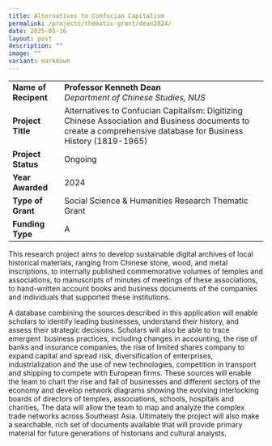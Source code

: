 ```yaml
---
title: Alternatives to Confucian Capitalism
permalink: /projects/thematic-grant/dean2024/
date: 2025-05-16
layout: post
description: ""
image: ""
variant: markdown
---
```

|  |  |
|---|---|
| **Name of Recipent** | **Professor Kenneth Dean**<br>_Department of Chinese Studies, NUS_|
| **Project Title** | Alternatives to Confucian Capitalism: Digitizing Chinese Association and Business documents to create a comprehensive database for Business History (1819-1965) |
| **Project Status** | Ongoing |
| **Year Awarded** | 2024 |
| **Type of Grant** | Social Science &amp; Humanities Research Thematic Grant |
|**Funding Type** | A |

This research project aims to develop sustainable digital archives of local historical materials, ranging from Chinese stone, wood, and metal inscriptions, to internally published commemorative volumes of temples and associations, to manuscripts of minutes of meetings of these associations, to hand-written account books and business documents of the companies and individuals that supported these institutions.  
  
A database combining the sources described in this application will enable scholars to identify leading businesses, understand their history, and assess their strategic decisions. Scholars will also be able to trace emergent&nbsp; business practices, including changes in accounting, the rise of banks and insurance companies, the rise of limited shares company to expand capital and spread risk, diversification of enterprises, industrialization and the use of new technologies, competition in transport and shipping to compete with European firms. These sources will enable the team to chart the rise and fall of businesses and different sectors of the economy and develop network diagrams showing the evolving interlocking boards of directors of temples, associations, schools, hospitals and charities, The data will allow the team to map and analyze the complex trade networks across Southeast Asia. Ultimately the project will also make a searchable, rich set of documents available that will provide primary material for future generations of historians and cultural analysts.